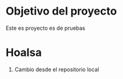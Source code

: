 # Objetivo del proyecto

Este es proyecto es de pruebas

# Hoalsa

1. Cambio desde el repositorio local
